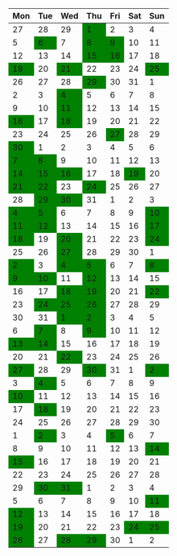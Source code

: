 <table>
<thead>
<tr><th>Mon</th><th>Tue</th><th>Wed</th><th>Thu</th><th>Fri</th><th>Sat</th><th>Sun</th></tr>
</thead>
<tbody>
<tr><td>27</td><td>28</td><td>29</td><td style="background-color: green" title="Easter Sale at just 19.99 EUR 🐰🌷">1</td><td>2</td><td>3</td><td>4</td></tr>
<tr><td>5</td><td style="background-color: green" title="WIZZ Biodiversity Bytes">6</td><td>7</td><td style="background-color: green" title="1 500 000 seats with 15% OFF 💸">8</td><td style="background-color: green" title="Tickets from 24.99 EUR! ✈️">9</td><td>10</td><td>11</td></tr>
<tr><td>12</td><td>13</td><td>14</td><td style="background-color: green" title="Exclusive partner offers for Easter">15</td><td style="background-color: green" title="New product coming soon…!🤫">16</td><td>17</td><td>18</td></tr>
<tr><td style="background-color: green" title="Join WIZZ Discount Club today!">19</td><td>20</td><td style="background-color: green" title="Skip the stress of city travel in London! 🚌">21</td><td>22</td><td>23</td><td>24</td><td style="background-color: green" title="15% OFF today! ✈️💸">25</td></tr>
<tr><td>26</td><td>27</td><td>28</td><td style="background-color: green" title="Exclusive partner offers for Easter">29</td><td>30</td><td>31</td><td>1</td></tr>
<tr><td>2</td><td>3</td><td style="background-color: green" title="15% OFF today! ✈️💸">4</td><td>5</td><td>6</td><td>7</td><td>8</td></tr>
<tr><td>9</td><td>10</td><td style="background-color: green" title="Soar into summer from 24.99 EUR ✈️">11</td><td>12</td><td>13</td><td>14</td><td>15</td></tr>
<tr><td style="background-color: green" title="Tickets starting at 29.99 EUR ✈️">16</td><td>17</td><td style="background-color: green" title="Exciting news about WIZZ MultiPass ✈️">18</td><td>19</td><td>20</td><td>21</td><td>22</td></tr>
<tr><td>23</td><td>24</td><td>25</td><td>26</td><td style="background-color: green" title="Discover the best entertainment options 🎸🎶">27</td><td>28</td><td>29</td></tr>
<tr><td style="background-color: green" title="Summer specials from 19.99 EUR 🏖️">30</td><td>1</td><td>2</td><td>3</td><td>4</td><td>5</td><td>6</td></tr>
<tr><td style="background-color: green" title="WIZZ Discount Club for 29.99 EUR only 💸">7</td><td style="background-color: green" title="15% OFF today">8</td><td>9</td><td>10</td><td>11</td><td>12</td><td>13</td></tr>
<tr><td style="background-color: green" title="20% OFF on premium seats 💺">14</td><td style="background-color: green" title="15% OFF today 🏖️✈️; 15% OFF for July">15</td><td style="background-color: green" title="Exclusive partner offers">16</td><td>17</td><td>18</td><td style="background-color: green" title="Win €20.000 of lifetime memories! Our Birthday. Your present. ">19</td><td>20</td></tr>
<tr><td style="background-color: green" title="20% OFF ON ALL FLIGHTS: Our Birthday. Your present  🎉✈️">21</td><td style="background-color: green" title="20% OFF ON ALL FLIGHTS: Our Birthday. Your present  🎉✈️; WIZZ Biodiversity Bytes">22</td><td>23</td><td style="background-color: green" title="Exciting news about WIZZ MultiPass ✈️">24</td><td>25</td><td>26</td><td>27</td></tr>
<tr><td>28</td><td style="background-color: green" title="Fly in July from 29.99 EUR ✈️">29</td><td style="background-color: green" title="15% OFF today! ✈️🇦🇪">30</td><td>31</td><td>1</td><td>2</td><td>3</td></tr>
<tr><td style="background-color: green" title="Flash sale: 15% OFF for July 🏖️🔥">4</td><td style="background-color: green" title="August adventures from 29.99 EUR 🏖️🌊    ">5</td><td>6</td><td>7</td><td>8</td><td>9</td><td style="background-color: green" title="Fly from 19.99 EUR ✈️">10</td></tr>
<tr><td style="background-color: green" title="20% OFF today! ✈️🇦🇪; The WIZZ MultiPass is now available in Hungary and Romania✈️">11</td><td style="background-color: green" title="Car hire deals are heating up this summer 🔥">12</td><td>13</td><td>14</td><td>15</td><td>16</td><td style="background-color: green" title="Fly from 19.99 EUR ✈️">17</td></tr>
<tr><td style="background-color: green" title="Still enjoy flights from 19.99 EUR ✈️">18</td><td>19</td><td style="background-color: green" title="15% OFF today! ✈️🇦🇪; Flash sale: 15% OFF for July 🏖️🔥">20</td><td>21</td><td>22</td><td>23</td><td style="background-color: green" title="Summer adventures from 19.99 EUR">24</td></tr>
<tr><td>25</td><td>26</td><td style="background-color: green" title="20% OFF on checked-in bags! 🧳">27</td><td>28</td><td>29</td><td>30</td><td>1</td></tr>
<tr><td style="background-color: green" title="Summer adventures from 19.99 EUR">2</td><td>3</td><td style="background-color: green" title="Select your standard seat for 9 EUR! 💺✈️">4</td><td style="background-color: green" title="Summer adventures from 19.99 EUR">5</td><td>6</td><td>7</td><td style="background-color: green" title="The WIZZ APP is available in Huawei AppGallery 📱">8</td></tr>
<tr><td style="background-color: green" title="10% OFF today! ✈️💸">9</td><td style="background-color: green" title="Get up to 15% off car hire this summer with Wizz.">10</td><td>11</td><td style="background-color: green" title="20% OFF on checked-in bags! 🧳">12</td><td>13</td><td>14</td><td>15</td></tr>
<tr><td>16</td><td>17</td><td style="background-color: green" title="The WIZZ MultiPass is expanding! ✈️">18</td><td style="background-color: green" title="UPDATE: Wizz Air’s Online Services Are Now Available">19</td><td>20</td><td>21</td><td style="background-color: green" title="Exclusive 20% OFF for WIZZ Discount Club Members: Flights to/from Abu Dhabi 🌍✈️">22</td></tr>
<tr><td>23</td><td style="background-color: green" title=" 15% OFF today: Last-minute summer holiday! ✈️💸">24</td><td style="background-color: green" title="Huge Car Hire Savings 🤑">25</td><td style="background-color: green" title="20% off on seats and bags for WIZZ Discount Club members 💺🧳">26</td><td>27</td><td>28</td><td>29</td></tr>
<tr><td>30</td><td>31</td><td style="background-color: green" title="Ready for a summer adventure? 🏝️🌊">1</td><td style="background-color: green" title="Cheap flights alert! ✈️">2</td><td>3</td><td>4</td><td>5</td></tr>
<tr><td>6</td><td style="background-color: green" title="Ready for a new adventure?">7</td><td>8</td><td style="background-color: green" title="Cheap last minute flights you can't miss ⏳">9</td><td>10</td><td>11</td><td>12</td></tr>
<tr><td style="background-color: green" title="WIZZ All You Can Fly is here!">13</td><td style="background-color: green" title="15% OFF: Autumn vacation ✈️">14</td><td>15</td><td>16</td><td>17</td><td>18</td><td>19</td></tr>
<tr><td>20</td><td>21</td><td style="background-color: green" title="Autumn specials: fly from 17.99 EUR! 🍁🍂">22</td><td>23</td><td>24</td><td>25</td><td>26</td></tr>
<tr><td style="background-color: green" title="Autumn specials: fly from 17.99 EUR! 🍁🍂">27</td><td>28</td><td>29</td><td style="background-color: green" title="Make your travel plans easier! ✈️">30</td><td>31</td><td>1</td><td style="background-color: green" title="20% OFF on 5 Million Seats! ✈️">2</td></tr>
<tr><td>3</td><td style="background-color: green" title="Last chance!🚨 20% OFF on 5 Million Seats! ✈️">4</td><td>5</td><td>6</td><td>7</td><td>8</td><td>9</td></tr>
<tr><td style="background-color: green" title="Don't miss these Autumn deals! 🍁🍂">10</td><td>11</td><td>12</td><td>13</td><td>14</td><td>15</td><td>16</td></tr>
<tr><td>17</td><td style="background-color: green" title="Time to book from 19.99 EUR">18</td><td>19</td><td>20</td><td>21</td><td>22</td><td>23</td></tr>
<tr><td>24</td><td>25</td><td>26</td><td>27</td><td>28</td><td>29</td><td>30</td></tr>
<tr><td>1</td><td style="background-color: green" title="🎃 Pumpkin Promo - 15% OFF your autumn getaway today!">2</td><td>3</td><td>4</td><td style="background-color: green" title="Onboard vouchers are now available in the app!">5</td><td>6</td><td>7</td></tr>
<tr><td>8</td><td>9</td><td>10</td><td>11</td><td>12</td><td>13</td><td style="background-color: green" title="Get up to 15% OFF flights with WIZZ Discount Club ✈️">14</td></tr>
<tr><td style="background-color: green" title="Up to 15% OFF today! ✈️💸">15</td><td>16</td><td>17</td><td>18</td><td>19</td><td>20</td><td>21</td></tr>
<tr><td>22</td><td>23</td><td>24</td><td>25</td><td>26</td><td>27</td><td>28</td></tr>
<tr><td>29</td><td style="background-color: green" title="Get into the HALLOWIZZ spirit – up to 20% off flights! ✈️🎃 ">30</td><td style="background-color: green" title="Get into the HALLOWIZZ spirit – up to 20% off flights! ✈️🎃 ">31</td><td>1</td><td>2</td><td>3</td><td>4</td></tr>
<tr><td>5</td><td>6</td><td>7</td><td>8</td><td>9</td><td>10</td><td style="background-color: green" title="Singles’ Day Special! Fly solo from 19.99 EUR ✈️">11</td></tr>
<tr><td style="background-color: green" title="Get up to 15% off on selected flights to and from Italy 🇮🇹">12</td><td>13</td><td>14</td><td>15</td><td>16</td><td>17</td><td>18</td></tr>
<tr><td style="background-color: green" title="Winter holidays from 19.99 EUR ❄️✈️">19</td><td>20</td><td>21</td><td>22</td><td>23</td><td style="background-color: green" title="Wizz Air Sustainability Survey">24</td><td style="background-color: green" title="Extra Flights for Christmas from just 19.99 EUR ✈️">25</td></tr>
<tr><td style="background-color: green" title="Visit Christmas markets from 19.99 EUR 🎄✈️">26</td><td>27</td><td style="background-color: green" title="Pink Thursday: 15% off WIZZ Discount Club flights & memberships! 🎉">28</td><td style="background-color: green" title="Pink Friday: Up to 30% off flights! 🎉">29</td><td>30</td><td>1</td><td>2</td></tr>
<tbody>
</table>
